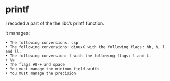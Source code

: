 # printf
I recoded a part of the the libc’s printf function.

it manages:
```
• The following conversions: csp
• The following conversions: diouxX with the following flags: hh, h, l and ll.
• The following conversion: f with the following flags: l and L.
• %%
• The flags #0-+ and space
• You must manage the minimum field-width
• You must manage the precision
```
